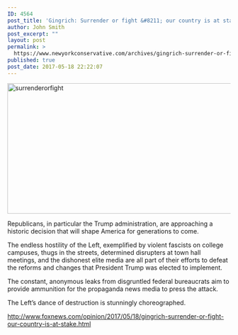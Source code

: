 ```yaml
---
ID: 4564
post_title: 'Gingrich: Surrender or fight &#8211; our country is at stake'
author: John Smith
post_excerpt: ""
layout: post
permalink: >
  https://www.newyorkconservative.com/archives/gingrich-surrender-or-fight-our-country-is-at-stake/
published: true
post_date: 2017-05-18 22:22:07
---
```

<a href="https://www.newyorkconservative.com/wp-content/uploads/2017/05/surrenderorfight.jpg"><img class="alignnone  wp-image-4565" src="https://www.newyorkconservative.com/wp-content/uploads/2017/05/surrenderorfight.jpg" alt="surrenderorfight" width="522" height="294" /></a>

Republicans, in particular the Trump administration, are approaching a historic decision that will shape America for generations to come.

The endless hostility of the Left, exemplified by violent fascists on college campuses, thugs in the streets, determined disrupters at town hall meetings, and the dishonest elite media are all part of their efforts to defeat the reforms and changes that President Trump was elected to implement.

The constant, anonymous leaks from disgruntled federal bureaucrats aim to provide ammunition for the propaganda news media to press the attack.

The Left’s dance of destruction is stunningly choreographed.

<a href="http://www.foxnews.com/opinion/2017/05/18/gingrich-surrender-or-fight-our-country-is-at-stake.html">http://www.foxnews.com/opinion/2017/05/18/gingrich-surrender-or-fight-our-country-is-at-stake.html</a>
